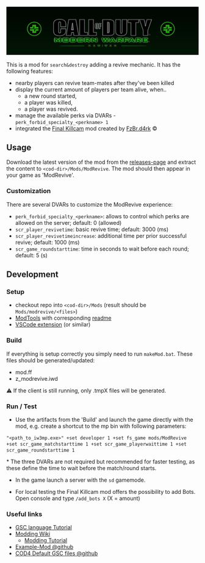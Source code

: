 ![ModRevive Banner](/assets/banner.jpg)

This is a mod for `search&destroy` adding a revive mechanic. It has the following features:

- nearby players can revive team-mates after they've been killed
- display the current amount of players per team alive, when..
  - a new round started,
  - a player was killed,
  - a player was revived.
- manage the available perks via DVARs - `perk_forbid_specialty_<perkname> 1`
- integrated the [Final Killcam](https://www.moddb.com/mods/final-killcam) mod created by [FzBr.d4rk](https://www.moddb.com/members/fzbrd4rk) ©

## Usage
Download the latest version of the mod from the [releases-page](https://github.com/agonio/cod4-modRevive/releases) and extract the content to `<cod-dir>/Mods/ModRevive`. The mod should then appear in your game as 'ModRevive'.

### Customization
There are several DVARs to customize the ModRevive experience:

- `perk_forbid_specialty_<perkname>`: allows to control which perks are allowed on the server; default: 0 (allowed)
- `scr_player_revivetime`: basic revive time; default: 3000 (ms)
- `scr_player_revivetimeincrease`: additional time per prior successful revive; default: 1000 (ms)
- `scr_game_roundstarttime`: time in seconds to wait before each round; default: 5 (s)


## Development

### Setup

- checkout repo into `<cod-dir>/Mods` (result should be `Mods/modrevive/<files>`)
- [ModTools](https://wiki.zeroy.com/index.php?title=Call_of_Duty_4:_needed#ModTools) with corresponding [readme](https://www.cod4central.com/content/cod4-mod-tools-readme.txt)
- [VSCode extension](https://marketplace.visualstudio.com/items?itemName=se2dev.cod-sense) (or similar)

### Build

If everything is setup correctly you simply need to run `makeMod.bat`.
These files should be generated/updated:
- mod.ff
- z_modrevive.iwd

⚠ If the client is still running, only .tmpX files will be generated.

### Run / Test

- Use the artifacts from the 'Build' and launch the game directly with the mod, e.g. create a shortcut to the mp bin with following parameters: 

```
"<path_to_iw3mp.exe>" +set developer 1 +set fs_game mods/ModRevive +set scr_game_matchstarttime 1 +set scr_game_playerwaittime 1 +set scr_game_roundstarttime 1
```
\* The three DVARs are not required but recommended for faster testing, as these define the time to wait before the match/round starts.

- In the game launch a server with the `sd` gamemode.

- For local testing the Final Killcam mod offers the possibility to add Bots. Open console and type `/add_bots X` (X = amount)

### Useful links

- [GSC language Tutorial](https://www.moddb.com/tutorials/scripting-1-basics)
- [Modding Wiki](https://wiki.zeroy.com/index.php?title=Call_of_Duty_4:_Modding)
  - [Modding Tutorial](https://wiki.zeroy.com/index.php?title=Call_of_Duty_4:_Modding_Tutorial#Scripting)
- [Example-Mod @github](https://github.com/dan2k3k4/bp-cod4/blob/master/maps/mp/gametypes/_globallogic.gsc)
- [COD4 Default GSC files @github](https://github.com/volkv/CoD4-Default-GSC-Scripts/blob/master/maps/mp/gametypes/_gameobjects.gsc)
